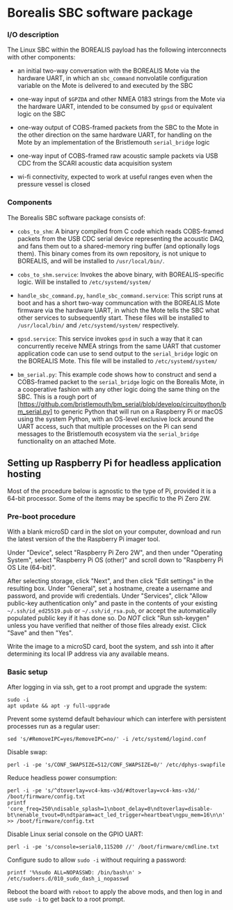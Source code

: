 # Borealis SBC software package

### I/O description

The Linux SBC within the BOREALIS payload has the following interconnects with other components:

- an initial two-way conversation with the BOREALIS Mote via the hardware UART, in which an `sbc_command` nonvolatile configuration variable on the Mote is delivered to and executed by the SBC

- one-way input of `$GPZDA` and other NMEA 0183 strings from the Mote via the hardware UART, intended to be consumed by `gpsd` or equivalent logic on the SBC

- one-way output of COBS-framed packets from the SBC to the Mote in the other direction on the same hardware UART, for handling on the Mote by an implementation of the Bristlemouth `serial_bridge` logic

- one-way input of COBS-framed raw acoustic sample packets via USB CDC from the SCARI acoustic data acquisition system

- wi-fi connectivity, expected to work at useful ranges even when the pressure vessel is closed

### Components

The Borealis SBC software package consists of:

- `cobs_to_shm`: A binary compiled from C code which reads COBS-framed packets from the USB CDC serial device representing the acoustic DAQ, and fans them out to a shared-memory ring buffer (and optionally logs them). This binary comes from its own repository, is not unique to BOREALIS, and will be installed to `/usr/local/bin/`.

- `cobs_to_shm.service`: Invokes the above binary, with BOREALIS-specific logic. Will be installed to `/etc/systemd/system/`

- `handle_sbc_command.py`, `handle_sbc_command.service`: This script runs at boot and has a short two-way communcation with the BOREALIS Mote firmware via the hardware UART, in which the Mote tells the SBC what other services to subsequently start. These files will be installed to `/usr/local/bin/` and `/etc/systemd/system/` respectively.

- `gpsd.service`: This service invokes `gpsd` in such a way that it can concurrently receive NMEA strings from the same UART that customer application code can use to send output to the `serial_bridge` logic on the BOREALIS Mote. This file will be installed to `/etc/systemd/system/`

- `bm_serial.py`: This example code shows how to construct and send a COBS-framed packet to the `serial_bridge` logic on the Borealis Mote, in a cooperative fashion with any other logic doing the same thing on the SBC. This is a rough port of [https://github.com/bristlemouth/bm_serial/blob/develop/circuitpython/bm_serial.py] to generic Python that will run on a Raspberry Pi or macOS using the system Python, with an OS-level exclusive lock around the UART access, such that multiple processes on the Pi can send messages to the Bristlemouth ecosystem via the `serial_bridge` functionality on an attached Mote.

## Setting up Raspberry Pi for headless application hosting

Most of the procedure below is agnostic to the type of Pi, provided it is a 64-bit processor. Some of the items may be specific to the Pi Zero 2W.

### Pre-boot procedure

With a blank microSD card in the slot on your computer, download and run the latest version of the the Raspberry Pi imager tool.

Under "Device", select "Raspberry Pi Zero 2W", and then under "Operating System", select "Raspberry Pi OS (other)" and scroll down to "Raspberry Pi OS Lite (64-bit)".

After selecting storage, click "Next", and then click "Edit settings" in the resulting box. Under "General", set a hostname, create a username and password, and provide wifi credentials. Under "Services", click "Allow public-key authentication only" and paste in the contents of your existing `~/.ssh/id_ed25519.pub` or `~/.ssh/id_rsa.pub`, or accept the automatically populated public key if it has done so. Do *NOT* click "Run ssh-keygen" unless you have verified that neither of those files already exist. Click "Save" and then "Yes".

Write the image to a microSD card, boot the system, and ssh into it after determining its local IP address via any available means.

### Basic setup

After logging in via ssh, get to a root prompt and upgrade the system:

    sudo -i
    apt update && apt -y full-upgrade

Prevent some systemd default behaviour which can interfere with persistent processes run as a regular user:

    sed 's/#RemoveIPC=yes/RemoveIPC=no/' -i /etc/systemd/logind.conf

Disable swap:

    perl -i -pe 's/CONF_SWAPSIZE=512/CONF_SWAPSIZE=0/' /etc/dphys-swapfile

Reduce headless power consumption:

    perl -i -pe 's/^dtoverlay=vc4-kms-v3d/#dtoverlay=vc4-kms-v3d/' /boot/firmware/config.txt
    printf 'core_freq=250\ndisable_splash=1\nboot_delay=0\ndtoverlay=disable-bt\nenable_tvout=0\ndtparam=act_led_trigger=heartbeat\ngpu_mem=16\n\n' >> /boot/firmware/config.txt

Disable Linux serial console on the GPIO UART:

    perl -i -pe 's/console=serial0,115200 //' /boot/firmware/cmdline.txt

Configure sudo to allow `sudo -i` without requiring a password:

    printf '%%sudo ALL=NOPASSWD: /bin/bash\n' > /etc/sudoers.d/010_sudo_dash_i_nopasswd

Reboot the board with `reboot` to apply the above mods, and then log in and use `sudo -i` to get back to a root prompt.

